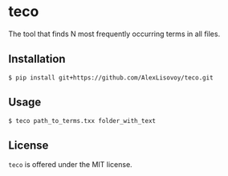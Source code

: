 # teco
The tool that finds N most frequently occurring terms in all files.

## Installation

    $ pip install git+https://github.com/AlexLisovoy/teco.git

## Usage

    $ teco path_to_terms.txx folder_with_text


## License
``teco`` is offered under the MIT license.
